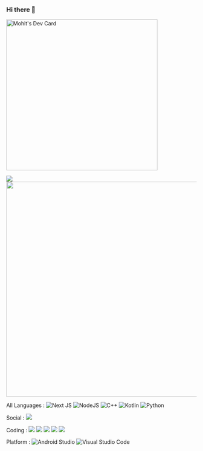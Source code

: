 ### Hi there 👋

<!--
**MOHIT-4o4/MOHIT-4o4** is a ✨ _special_ ✨ repository because its `README.md` (this file) appears on your GitHub profile.

Here are some ideas to get you started:

- 🔭 I’m currently working on ...
- 🌱 I’m currently learning 
- 👯 I’m looking to collaborate on ...
- 🤔 I’m looking for help with ...
- 💬 Ask me about ...
- 📫 How to reach me: ...
- 😄 Pronouns: ...
- ⚡ Fun fact: ...
-->
<a href="https://app.daily.dev/Mohit_404"><img src="https://api.daily.dev/devcards/94a86556ace648df8d9bdbc1e389e75a.png?r=a6o" width="400" alt="Mohit's Dev Card"/></a>


<a><img src ="https://github-readme-stats.vercel.app/api/top-langs/?username=MOHIT-4o4&theme=buefy"></a>
<a><img src ="https://github-readme-stats.vercel.app/api?username=MOHIT-4o4&show_icons=true&theme=tokyonight" width="570"></a>

  
  
  All Languages : 
![Next JS](https://img.shields.io/badge/Next-black?style=for-the-badge&logo=next.js&logoColor=white)
![NodeJS](https://img.shields.io/badge/node.js-6DA55F?style=for-the-badge&logo=node.js&logoColor=white)
![C++](https://img.shields.io/badge/c++-%2300599C.svg?style=for-the-badge&logo=c%2B%2B&logoColor=white)
![Kotlin](https://img.shields.io/badge/kotlin-%230095D5.svg?style=for-the-badge&logo=kotlin&logoColor=white)
![Python](https://img.shields.io/badge/python-3670A0?style=for-the-badge&logo=python&logoColor=ffdd54)

Social : 
<a href="https://www.linkedin.com/in/mohit-malviya-a83714216/"> <img src="https://img.shields.io/badge/linkedin-%230077B5.svg?style=for-the-badge&logo=linkedin&logoColor=white"></a>

Coding : 
<a href="https://www.hackerrank.com/Mohit_404"> <img src="https://img.shields.io/badge/-Hackerrank-2EC866?style=for-the-badge&logo=HackerRank&logoColor=white"></a>
<a href="https://www.codechef.com/users/m0hit_404"> <img src="https://img.shields.io/badge/CodeChef-%23964B00.svg?style=for-the-badge&logo=CodeChef&logoColor=white"></a>
<a href="https://www.hackerearth.com/@9685mohit"><img src="https://img.shields.io/badge/HackerEarth-%232C3454.svg?style=for-the-badge&logo=HackerEarth&logoColor=Blue"></a>
<a href="https://codeforces.com/profile/Mohit.404"><img src="https://img.shields.io/badge/Codeforces-445f9d?style=for-the-badge&logo=Codeforces&logoColor=white"></a>
<a href="https://leetcode.com/Mohit_404/"> <img src="https://img.shields.io/badge/LeetCode-000000?style=for-the-badge&logo=LeetCode&logoColor=#d16c06"></a>

Platform : 
![Android Studio](https://img.shields.io/badge/Android%20Studio-3DDC84.svg?style=for-the-badge&logo=android-studio&logoColor=white)
![Visual Studio Code](https://img.shields.io/badge/Visual%20Studio%20Code-0078d7.svg?style=for-the-badge&logo=visual-studio-code&logoColor=white)

  
  

  

  
